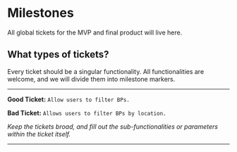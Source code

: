 # Milestones
All global tickets for the MVP and final product will live here.

## What types of tickets?

Every ticket should be a singular functionality. All functionalities are welcome, and we will divide them into milestone markers.

-------

**Good Ticket:** `Allow users to filter BPs.`

**Bad Ticket:** `Allows users to filter BPs by location.`

*Keep the tickets broad, and fill out the sub-functionalities or parameters within the ticket itself.*

-------
